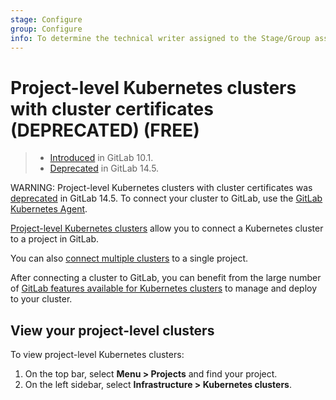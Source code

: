 ```yaml
---
stage: Configure
group: Configure
info: To determine the technical writer assigned to the Stage/Group associated with this page, see https://about.gitlab.com/handbook/engineering/ux/technical-writing/#assignments
---
```


# Project-level Kubernetes clusters with cluster certificates (DEPRECATED) **(FREE)**

> - [Introduced](https://gitlab.com/gitlab-org/gitlab-foss/-/issues/35954) in GitLab 10.1.
> - [Deprecated](https://gitlab.com/groups/gitlab-org/configure/-/epics/8) in GitLab 14.5.

WARNING:
Project-level Kubernetes clusters with cluster certificates was
[deprecated](https://gitlab.com/groups/gitlab-org/configure/-/epics/8)
in GitLab 14.5.
To connect your cluster to GitLab, use the [GitLab Kubernetes Agent](../../../user/clusters/agent/index.md).

[Project-level Kubernetes clusters](../../infrastructure/clusters/connect/index.md#cluster-levels)
allow you to connect a Kubernetes cluster to a project in GitLab.

You can also [connect multiple clusters](multiple_kubernetes_clusters.md)
to a single project.

After connecting a cluster to GitLab, you can benefit from the large number of
[GitLab features available for Kubernetes clusters](../../infrastructure/clusters/index.md) to manage and deploy to your cluster.

## View your project-level clusters

To view project-level Kubernetes clusters:

1. On the top bar, select **Menu > Projects** and find your project.
1. On the left sidebar, select **Infrastructure > Kubernetes clusters**.
